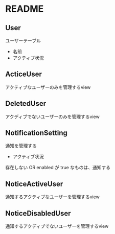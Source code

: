# README

## User
ユーザーテーブル

* 名前
* アクティブ状況

## ActiceUser
アクティブなユーザーのみを管理するview

## DeletedUser
アクディブでないユーザーのみを管理するview

## NotificationSetting
通知を管理する

* アクティブ状況

存在しない OR enabled が true なものは、通知する

## NoticeActiveUser
通知するアクティブなユーザーを管理するview

## NoticeDisabledUser
通知するアクディブでないユーザーを管理するview
